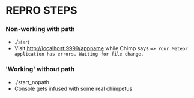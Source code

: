 # REPRO STEPS

### Non-working with path

- ./start
- Visit [http://localhost:9999/appname](http://localhost:9999/appname) while Chimp says `=> Your Meteor application has errors. Waiting for file change.`

### 'Working' without path

- ./start_nopath
- Console gets infused with some real chimpetus
